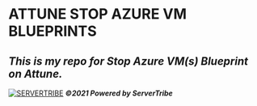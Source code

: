 # **ATTUNE STOP AZURE VM BLUEPRINTS**

***This is my repo for Stop Azure VM(s) Blueprint on Attune.***
---
[![SERVERTRIBE](https://www.servertribe.com/wp-content/themes/mars/assets/images/attune_logo.svg)](https://www.servertribe.com/)
***&copy;2021 Powered by ServerTribe***